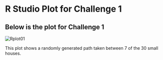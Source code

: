 # R Studio Plot for Challenge 1

## Below is the plot for Challenge 1
![Rplot01](https://user-images.githubusercontent.com/60228369/91333101-1ff02380-e79b-11ea-82dc-2385bb7a5d4e.png)

This plot shows a randomly generated path taken between 7 of the 30 small houses.
